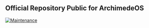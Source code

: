 ## Official Repository Public for ArchimedeOS

[![Maintenance](https://img.shields.io/maintenance/yes/2025.svg)]()